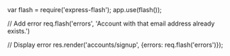 ##
var flash = require('express-flash');
app.use(flash());

// Add error 
req.flash('errors', 'Account with that email address already exists.')

// Display error
res.render('accounts/signup', {errors: req.flash('errors')});       